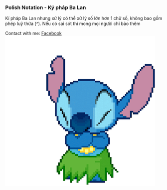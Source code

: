 ### Polish Notation - Ký pháp Ba Lan
 Kí pháp Ba Lan nhưng xử lý có thể xử lý số lớn hơn 1 chữ số, không bao gồm phép luỹ thừa (^). Nếu có sai sót thì mong mọi người chỉ bảo thêm

Contact with me: [Facebook](https://www.facebook.com/hiimdang18)
![hiimdang](stitch.gif)
